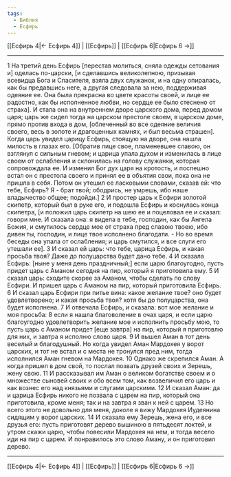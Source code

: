 ```yaml
---
tags:
  - Библия
  - Есфирь
---
```

[[Есфирь 4|← Есфирь 4]] | [[Есфирь]] | [[Есфирь 6|Есфирь 6 →]]

---
1 На третий день Есфирь [перестав молиться, сняла одежды сетования и] оделась по-царски, [и сделавшись великолепною, призывая всевидца Бога и Спасителя, взяла двух служанок, и на одну опиралась, как бы предавшись неге, а другая следовала за нею, поддерживая одеяние ее. Она была прекрасна во цвете красоты своей, и лице ее радостно, как бы исполненное любви, но сердце ее было стеснено от страха]. И стала она на внутреннем дворе царского дома, перед домом царя; царь же сидел тогда на царском престоле своем, в царском доме, прямо против входа в дом, [облеченный во все одеяние величия своего, весь в золоте и драгоценных камнях, и был весьма страшен]. Когда царь увидел царицу Есфирь, стоящую на дворе, она нашла милость в глазах его. [Обратив лице свое, пламеневшее славою, он взглянул с сильным гневом; и царица упала духом и изменилась в лице своем от ослабления и склонилась на голову служанки, которая сопровождала ее. И изменил Бог дух царя на кротость, и поспешно встал он с престола своего и принял ее в объятия свои, пока она не пришла в себя. Потом он утешил ее ласковыми словами, сказав ей: что тебе, Есфирь? Я - брат твой; ободрись, не умрешь, ибо наше владычество общее; подойди.]
2 И простер царь к Есфири золотой скипетр, который был в руке его, и подошла Есфирь и коснулась конца скипетра, [и положил царь скипетр на шею ее и поцеловал ее и сказал: говори мне. И сказала она: я видела в тебе, господин, как бы Ангела Божия, и смутилось сердце мое от страха пред славою твоею, ибо дивен ты, господин, и лице твое исполнено благодати. - Но во время беседы она упала от ослабления; и царь смутился, и все слуги его утешали ее].
3 И сказал ей царь: что тебе, царица Есфирь, и какая просьба твоя? Даже до полуцарства будет дано тебе.
4 И сказала Есфирь: [ныне у меня день праздничный;] если царю благоугодно, пусть придет царь с Аманом сегодня на пир, который я приготовила ему.
5 И сказал царь: сходите скорее за Аманом, чтобы сделать по слову Есфири. И пришел царь с Аманом на пир, который приготовила Есфирь.
6 И сказал царь Есфири при питье вина: какое желание твое? оно будет удовлетворено; и какая просьба твоя? хотя бы до полуцарства, она будет исполнена.
7 И отвечала Есфирь, и сказала: вот мое желание и моя просьба:
8 если я нашла благоволение в очах царя, и если царю благоугодно удовлетворить желание мое и исполнить просьбу мою, то пусть царь с Аманом придет [еще завтра] на пир, который я приготовлю для них, и завтра я исполню слово царя.
9 И вышел Аман в тот день веселый и благодушный. Но когда увидел Аман Мардохея у ворот царских, и тот не встал и с места не тронулся пред ним, тогда исполнился Аман гневом на Мардохея.
10 Однако же скрепился Аман. А когда пришел в дом свой, то послал позвать друзей своих и Зерешь, жену свою.
11 И рассказывал им Аман о великом богатстве своем и о множестве сыновей своих и обо всем том, как возвеличил его царь и как вознес его над князьями и слугами царскими.
12 И сказал Аман: да и царица Есфирь никого не позвала с царем на пир, который она приготовила, кроме меня; так и на завтра я зван к ней с царем.
13 Но всего этого не довольно для меня, доколе я вижу Мардохея Иудеянина сидящим у ворот царских.
14 И сказала ему Зерешь, жена его, и все друзья его: пусть приготовят дерево вышиною в пятьдесят локтей, и утром скажи царю, чтобы повесили Мардохея на нем, и тогда весело иди на пир с царем. И понравилось это слово Аману, и он приготовил дерево.

---
[[Есфирь 4|← Есфирь 4]] | [[Есфирь]] | [[Есфирь 6|Есфирь 6 →]]